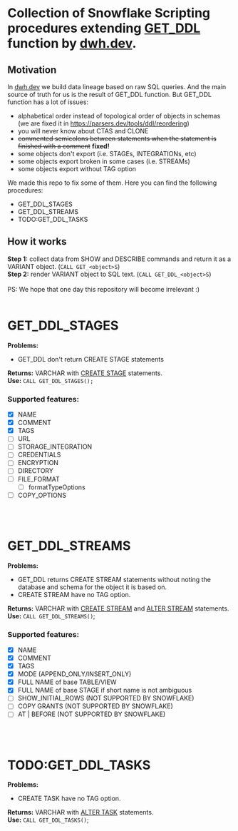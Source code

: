 # Collection of Snowflake Scripting procedures extending [GET_DDL](https://docs.snowflake.com/en/sql-reference/functions/get_ddl.html) function by [dwh.dev](https://dwh.dev).


## Motivation
In [dwh.dev](https://dwh.dev) we build data lineage based on raw SQL queries. And the main source of truth for us is the result of GET_DDL function.
But GET_DDL function has a lot of issues:
  - alphabetical order instead of topological order of objects in schemas (we are fixed it in https://parsers.dev/tools/ddl/reordering)
  - you will never know about CTAS and CLONE
  - <del>commented semicolons between statements when the statement is finished with a comment</del> **fixed!**
  - some objects don't export (i.e. STAGEs, INTEGRATIONs, etc)
  - some objects export broken in some cases (i.e. STREAMs)
  - some objects export without TAG option

We made this repo to fix some of them. Here you can find the following procedures:
- GET_DDL_STAGES
- GET_DDL_STREAMS
- TODO:GET_DDL_TASKS

## How it works
**Step 1:** collect data from SHOW and DESCRIBE commands and return it as a VARIANT object. (```CALL GET_<object>S```)<br/>
**Step 2:** render VARIANT object to SQL text. (```CALL GET_DDL_<object>S```)
<br/>
<br/>
PS: We hope that one day this repository will become irrelevant :)
<br/>
<br/>
# GET_DDL_STAGES
**Problems:** 
  - GET_DDL don't return CREATE STAGE statements

**Returns:** VARCHAR with [CREATE STAGE](https://docs.snowflake.com/en/sql-reference/sql/create-stage.html) statements.
<br/>
**Use:** ```CALL GET_DDL_STAGES();```

### Supported features:
- [x] NAME
- [x] COMMENT 
- [x] TAGS
- [ ] URL
- [ ] STORAGE_INTEGRATION
- [ ] CREDENTIALS
- [ ] ENCRYPTION
- [ ] DIRECTORY
- [ ] FILE_FORMAT
  - [ ] formatTypeOptions
- [ ] COPY_OPTIONS
<br/>
<br/>

# GET_DDL_STREAMS
**Problems:** 
  - GET_DDL returns CREATE STREAM statements without noting the database and schema for the object it is based on.
  - CREATE STREAM have no TAG option.

**Returns:** VARCHAR with [CREATE STREAM](https://docs.snowflake.com/en/sql-reference/sql/create-stream.html) and [ALTER STREAM](https://docs.snowflake.com/en/sql-reference/sql/alter-stream.html) statements.
<br/>
**Use:** ```CALL GET_DDL_STREAMS()```;

### Supported features:
- [x] NAME
- [x] COMMENT 
- [x] TAGS
- [x] MODE (APPEND_ONLY/INSERT_ONLY)
- [x] FULL NAME of base TABLE/VIEW
- [x] FULL NAME of base STAGE if short name is not ambiguous
- [ ] SHOW_INITIAL_ROWS (NOT SUPPORTED BY SNOWFLAKE)
- [ ] COPY GRANTS (NOT SUPPORTED BY SNOWFLAKE)
- [ ] AT | BEFORE (NOT SUPPORTED BY SNOWFLAKE)
<br/>
<br/>

# TODO:GET_DDL_TASKS
**Problems:** 
  - CREATE TASK have no TAG option.

**Returns:** VARCHAR with [ALTER TASK](https://docs.snowflake.com/en/sql-reference/sql/alter-task.html) statements.
<br/>
**Use:** ```CALL GET_DDL_TASKS()```;
